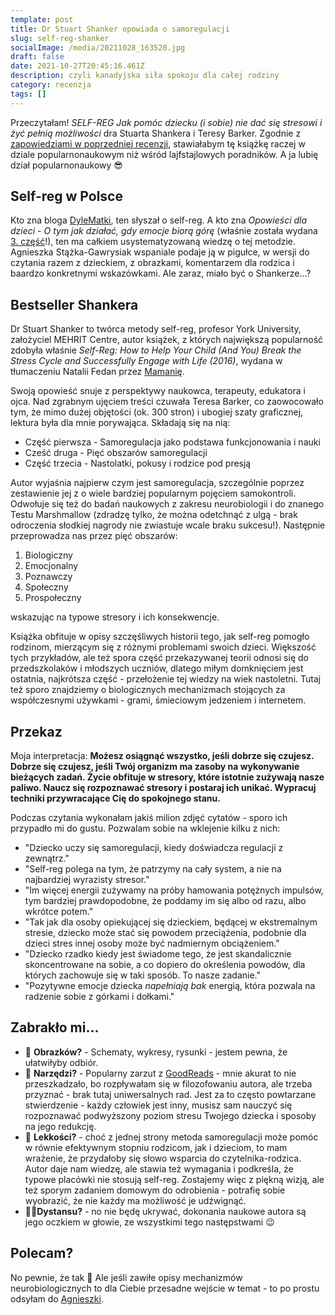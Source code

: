 ```yaml
---
template: post
title: Dr Stuart Shanker opowiada o samoregulacji
slug: self-reg-shanker
socialImage: /media/20211028_163520.jpg
draft: false
date: 2021-10-27T20:45:16.461Z
description: czyli kanadyjska siła spokoju dla całej rodziny
category: recenzja
tags: []
---
```

Przeczytałam! *SELF-REG Jak pomóc dziecku (i sobie) nie dać się stresowi i żyć pełnią możliwości* dra Stuarta Shankera i Teresy Barker. Zgodnie z [zapowiedziami w poprzedniej recenzji](https://mamameoke.pl/posts/self-reg-woko-nas), stawiałabym tę książkę raczej w dziale popularnonaukowym niż wśród lajfstajlowych poradników. A ja lubię dział popularnonaukowy 😎

## Self-reg w Polsce
Kto zna bloga [DyleMatki](https://dylematki.pl/), ten słyszał o self-reg. A kto zna *Opowieści dla dzieci - O tym jak działać, gdy emocje biorą górę* (właśnie została wydana [3. część](https://www.znak.com.pl/ksiazka/self-regulation-nie-ma-niegrzecznych-dzieci-stazka-gawrysiak-agnieszka-207654)!), ten ma całkiem usystematyzowaną wiedzę o tej metodzie. Agnieszka Stążka-Gawrysiak wspaniale podaje ją w pigułce, w wersji do czytania razem z dzieckiem, z obrazkami, komentarzem dla rodzica i baardzo konkretnymi wskazówkami. Ale zaraz, miało być o Shankerze...?

## Bestseller Shankera
Dr Stuart Shanker to twórca metody self-reg, profesor York University, założyciel MEHRIT Centre, autor książek, z których największą popularność zdobyła właśnie *Self-Reg: How to Help Your Child (And You) Break the Stress Cycle and Successfully Engage with Life (2016)*, wydana w tłumaczeniu Natalii Fedan przez [Mamanię](https://natuli.pl/produkt/self-reg).


Swoją opowieść snuje z perspektywy naukowca, terapeuty, edukatora i ojca. Nad zgrabnym ujęciem treści czuwała Teresa Barker, co zaowocowało tym, że mimo dużej objętości (ok. 300 stron) i ubogiej szaty graficznej, lektura była dla mnie porywająca. Składają się na nią:

* Część pierwsza - Samoregulacja jako podstawa funkcjonowania i nauki
* Cześć druga - Pięć obszarów samoregulacji
* Część trzecia - Nastolatki, pokusy i rodzice pod presją

Autor wyjaśnia najpierw czym jest samoregulacja, szczególnie poprzez zestawienie jej z o wiele bardziej popularnym pojęciem samokontroli. Odwołuje się też do badań naukowych z zakresu neurobiologii i do znanego Testu Marshmallow (zdradzę tylko, że można odetchnąć z ulgą - brak odroczenia słodkiej nagrody nie zwiastuje wcale braku sukcesu!). Następnie przeprowadza nas przez pięć obszarów:
1. Biologiczny
2. Emocjonalny
3. Poznawczy
4. Społeczny
5. Prospołeczny

wskazując na typowe stresory i ich konsekwencje.

Książka obfituje w opisy szczęśliwych historii tego, jak self-reg pomogło rodzinom, mierzącym się z różnymi problemami swoich dzieci. Większość tych przykładów, ale też spora część przekazywanej teorii odnosi się do przedszkolaków i młodszych uczniów, dlatego miłym domknięciem jest ostatnia, najkrótsza część - przełożenie tej wiedzy na wiek nastoletni. Tutaj też sporo znajdziemy o biologicznych mechanizmach stojących za współczesnymi używkami - grami, śmieciowym jedzeniem i internetem.

## Przekaz
Moja interpretacja: **Możesz osiągnąć wszystko, jeśli dobrze się czujesz. Dobrze się czujesz, jeśli Twój organizm ma zasoby na wykonywanie bieżących zadań. Życie obfituje w stresory, które istotnie zużywają nasze paliwo. Naucz się rozpoznawać stresory i postaraj ich unikać. Wypracuj techniki przywracające Cię do spokojnego stanu.**

Podczas czytania wykonałam jakiś milion zdjęć cytatów - sporo ich przypadło mi do gustu. Pozwalam sobie na wklejenie kilku z nich:
* "Dziecko uczy się samoregulacji, kiedy doświadcza regulacji z zewnątrz."
* "Self-reg polega na tym, że patrzymy na cały system, a nie na najbardziej wyrazisty stresor."
* "Im więcej energii zużywamy na próby hamowania potężnych impulsów, tym bardziej prawdopodobne, że poddamy im się albo od razu, albo wkrótce potem."
* "Tak jak dla osoby opiekującej się dzieckiem, będącej w ekstremalnym stresie, dziecko może stać się powodem przeciążenia, podobnie dla dzieci stres innej osoby może być nadmiernym obciążeniem."
* "Dziecko rzadko kiedy jest świadome tego, że jest skandalicznie skoncentrowane na sobie, a co dopiero do określenia powodów, dla których zachowuje się w taki sposób. To nasze zadanie."
* "Pozytywne emocje dziecka *napełniają bak* energią, która pozwala na radzenie sobie z górkami i dołkami."



## Zabrakło mi...
* 🙊 **Obrazków?** - Schematy, wykresy, rysunki - jestem pewna, że ułatwiłyby odbiór.
* 🎯 **Narzędzi?** - Popularny zarzut z [GoodReads](https://www.goodreads.com/book/show/27774752-self-reg) - mnie akurat to nie przeszkadzało, bo rozpływałam się w filozofowaniu autora, ale trzeba przyznać - brak tutaj uniwersalnych rad. Jest za to często powtarzane stwierdzenie - każdy człowiek jest inny, musisz sam nauczyć się rozpoznawać podwyższony poziom stresu Twojego dziecka i sposoby na jego redukcję.
* 🌻 **Lekkości?** - choć z jednej strony metoda samoregulacji może pomóc w równie efektywnym stopniu rodzicom, jak i dzieciom, to mam wrażenie, że przydałoby się słowo wsparcia do czytelnika-rodzica. Autor daje nam wiedzę, ale stawia też wymagania i podkreśla, że typowe placówki nie stosują self-reg. Zostajemy więc z piękną wizją, ale też sporym zadaniem domowym do odrobienia - potrafię sobie wyobrazić, że nie każdy ma możliwość je udźwignąć.
* 🏋️‍♂️**Dystansu?** - no nie będę ukrywać, dokonania naukowe autora są jego oczkiem w głowie, ze wszystkimi tego następstwami 😉 

## Polecam?
No pewnie, że tak 🥰 Ale jeśli zawiłe opisy mechanizmów neurobiologicznych to dla Ciebie przesadne wejście w temat - to po prostu odsyłam do [Agnieszki](https://dylematki.pl/o-mnie/]!).
